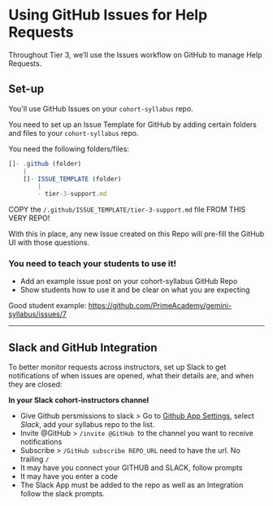 # Using GitHub Issues for Help Requests 

Throughout Tier 3, we’ll use the Issues workflow on GitHub to manage Help Requests. 


## Set-up 
You'll use GitHub Issues on your `cohort-syllabus` repo.

You need to set up an Issue Template for GitHub by adding certain folders and files to your `cohort-syllabus` repo.

You need the following folders/files:

```js
[]- .github (folder)
    |
    []- ISSUE_TEMPLATE (folder)
        |
        - tier-3-support.md

```

COPY the `/.github/ISSUE_TEMPLATE/tier-3-support.md` file FROM THIS VERY REPO!

With this in place, any new Issue created on this Repo will pre-fill the GitHub UI with those questions.

### You need to teach your students to use it!

- Add an example issue post on your cohort-syllabus GitHub Repo
- Show students how to use it and be clear on what you are expecting

Good student example: https://github.com/PrimeAcademy/gemini-syllabus/issues/7

---

## Slack and GitHub Integration
To better monitor requests across instructors, set up Slack to get notifications of when issues are opened, what their details are, and when they are closed:

**In your Slack cohort-instructors channel**

- Give Github persmissions to slack > Go to [Github App Settings](https://github.com/organizations/PrimeAcademy/settings/installations), select _Slack_, add your syllabus repo to the list.
- Invite @GitHub >  `/invite @GitHub `to the channel you want to receive notifications
- Subscribe > `/GitHub subscribe REPO_URL` need to have the url. No trailing `/`
- It may have you connect your GITHUB and SLACK, follow prompts
- It may have you enter a code
- The Slack App must be added to the repo as well as an Integration  follow the slack prompts. 
